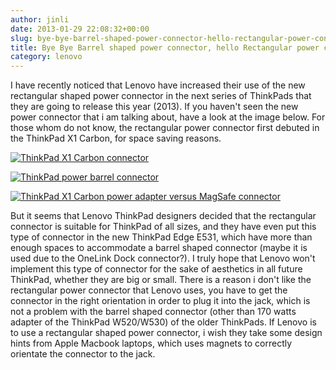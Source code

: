 ```yaml
---
author: jinli
date: 2013-01-29 22:08:32+00:00
slug: bye-bye-barrel-shaped-power-connector-hello-rectangular-power-connector
title: Bye Bye Barrel shaped power connector, hello Rectangular power connector?
category: lenovo
---
```

I have recently noticed that Lenovo have increased their use of the new rectangular shaped power connector in the next series of ThinkPads that they are going to release this year (2013). If you haven't seen the new power connector that i am talking about, have a look at the image below. For those whom do not know, the rectangular power connector first debuted in the ThinkPad X1 Carbon, for space saving reasons.

[![ThinkPad X1 Carbon connector](http://farm9.staticflickr.com/8485/8173871225_be924bdd2e_z.jpg)](http://www.flickr.com/photos/lead_org/8173871225/)

[![ThinkPad power barrel connector](http://farm9.staticflickr.com/8489/8173870123_cc06fbcd66_z.jpg)](http://www.flickr.com/photos/lead_org/8173870123/)

[![ThinkPad X1 Carbon power adapter versus MagSafe connector](http://farm9.staticflickr.com/8064/8173941437_cc02f9d4d2_z.jpg)](http://www.flickr.com/photos/lead_org/8173941437/)

But it seems that Lenovo ThinkPad designers decided that the rectangular connector is suitable for ThinkPad of all sizes, and they have even put this type of connector in the new ThinkPad Edge E531, which have more than enough spaces to accommodate a barrel shaped connector (maybe it is used due to the OneLink Dock connector?). I truly hope that Lenovo won't implement this type of connector for the sake of aesthetics in all future ThinkPad, whether they are big or small. There is a reason i don't like the rectangular power connector that Lenovo uses, you have to get the connector in the right orientation in order to plug it into the jack, which is not a problem with the barrel shaped connector (other than 170 watts adapter of the ThinkPad W520/W530) of the older ThinkPads. If Lenovo is to use a rectangular shaped power connector, i wish they take some design hints from Apple Macbook laptops, which uses magnets to correctly orientate the connector to the jack.
